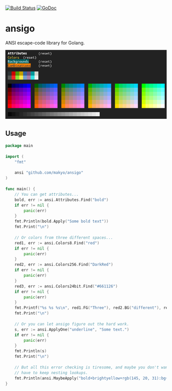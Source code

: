 [![Build Status](https://travis-ci.org/makyo/ansigo.svg?branch=master)](https://travis-ci.org/makyo/ansigo)
[![GoDoc](https://godoc.org/github.com/makyo/gotui?status.svg)](https://godoc.org/github.com/makyo/gotui)

# ansigo

ANSI escape-code library for Golang.

[![Pretty colors](/docs/demo.png)](/docs/demo.png")

## Usage

```go
package main

import (
	"fmt"

	ansi "github.com/makyo/ansigo"
)

func main() {
	// You can get attributes...
	bold, err := ansi.Attributes.Find("bold")
	if err != nil {
		panic(err)
	}
	fmt.Println(bold.Apply("Some bold text"))
	fmt.Print("\n")

	// Or colors from three different spaces...
	red1, err := ansi.Colors8.Find("red")
	if err != nil {
		panic(err)
	}
	red2, err := ansi.Colors256.Find("DarkRed")
	if err != nil {
		panic(err)
	}
	red3, err := ansi.Colors24bit.Find("#661126")
	if err != nil {
		panic(err)
	}
	fmt.Printf("%s %s %s\n", red1.FG("Three"), red2.BG("different"), red3.BG(red1.FG("reds")))
	fmt.Print("\n")

	// Or you can let ansigo figure out the hard work.
	s, err := ansi.ApplyOne("underline", "Some text.")
	if err != nil {
		panic(err)
	}
	fmt.Println(s)
	fmt.Print("\n")

	// But all this error checking is tiresome, and maybe you don't want to
	// have to keep nesting lookups.
	fmt.Println(ansi.MaybeApply("bold+brightyellow+rgb(145, 20, 31):bg+blink", "Warning!"))
}
```

